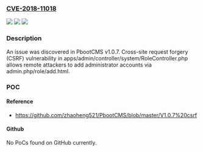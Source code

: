### [CVE-2018-11018](https://cve.mitre.org/cgi-bin/cvename.cgi?name=CVE-2018-11018)
![](https://img.shields.io/static/v1?label=Product&message=n%2Fa&color=blue)
![](https://img.shields.io/static/v1?label=Version&message=n%2Fa&color=blue)
![](https://img.shields.io/static/v1?label=Vulnerability&message=n%2Fa&color=brighgreen)

### Description

An issue was discovered in PbootCMS v1.0.7. Cross-site request forgery (CSRF) vulnerability in apps/admin/controller/system/RoleController.php allows remote attackers to add administrator accounts via admin.php/role/add.html.

### POC

#### Reference
- https://github.com/zhaoheng521/PbootCMS/blob/master/V1.0.7%20csrf

#### Github
No PoCs found on GitHub currently.


